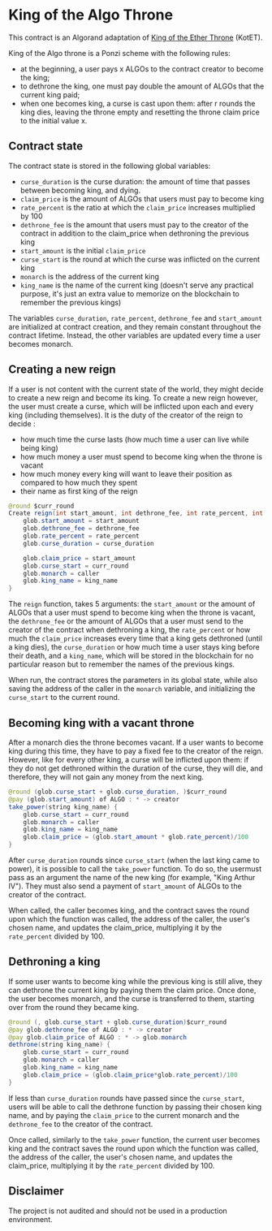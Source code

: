 # King of the Algo Throne 

This contract is an Algorand adaptation of [King of the Ether Throne](https://www.kingoftheether.com/thrones/kingoftheether/index.html) (KotET).

King of the Algo throne is a Ponzi scheme with the following rules:

- at the beginning, a user pays x ALGOs to the contract creator to become the king;
- to dethrone the king, one must pay double the amount of ALGOs that the current king paid;
- when one becomes king, a curse is cast upon them: after r rounds the king dies, leaving the throne empty and resetting the throne claim price to the initial value x. 

## Contract state

The contract state is stored in the following global variables:

- `curse_duration` is the curse duration: the amount of time that passes between becoming king, and dying.
- `claim_price` is the amount of ALGOs that users must pay to become king
- `rate_percent` is the ratio at which the `claim_price` increases multiplied by 100
- `dethrone_fee` is the amount that users must pay to the creator of the contract in addition to the claim_price when dethroning the previous king 
- `start_amount` is the initial `claim_price`
- `curse_start` is the round at which the curse was inflicted on the current king
- `monarch` is the address of the current king
- `king_name` is the name of the current king (doesn't serve any practical purpose, it's just an extra value to memorize on the blockchain to remember the previous kings)

The variables `curse_duration`, `rate_percent`, `dethrone_fee` and `start_amount` are initialized at contract creation, and they remain constant throughout the contract lifetime. Instead, the other variables are updated every time a user becomes monarch.

## Creating a new reign

If a user is not content with the current state of the world, they might decide to create a new reign and become its king. To create a new reign however, the user must create a curse, which will be inflicted upon each and every king (including themselves). It is the duty of the creator of the reign to decide :

- how much time the curse lasts (how much time a user can live while being king) 
- how much money a user must spend to become king when the throne is vacant
- how much money every king will want to leave their position as compared to how much they spent
- their name as first king of the reign

```java
@round $curr_round
Create reign(int start_amount, int dethrone_fee, int rate_percent, int curse_duration, string king_name) {
	glob.start_amount = start_amount
	glob.dethrone_fee = dethrone_fee
	glob.rate_percent = rate_percent
	glob.curse_duration = curse_duration

	glob.claim_price = start_amount
	glob.curse_start = curr_round
	glob.monarch = caller
	glob.king_name = king_name
}
```

The `reign` function, takes 5 arguments: the `start_amount` or the amount of ALGOs that a user must spend to become king when the throne is vacant, the `dethrone_fee` or the amount of ALGOs that a user must send to the creator of the contract when dethroning a king, the `rate_percent` or how much the `claim_price` increases every time that a king gets dethroned (until a king dies), the `curse_duration` or how much time a user stays king before their death, and a `king_name`, which will be stored in the blockchain for no particular reason but to remember the names of the previous kings. 

When run, the contract stores the parameters in its global state, while also saving the address of the caller in the `monarch` variable, and initializing the `curse_start` to the current round.

## Becoming king with a vacant throne

After a monarch dies the throne becomes vacant. If a user wants to become king during this time, they have to pay a fixed fee to the creator of the reign. However, like for every other king, a curse will be inflicted upon them: if they do not get dethroned within the duration of the curse, they will die, and therefore, they will not gain any money from the next king. 

```java
@round (glob.curse_start + glob.curse_duration, )$curr_round
@pay (glob.start_amount) of ALGO : * -> creator
take_power(string king_name) {
	glob.curse_start = curr_round
	glob.monarch = caller
	glob.king_name = king_name
	glob.claim_price = (glob.start_amount * glob.rate_percent)/100
}
```

After `curse_duration` rounds since `curse_start` (when the last king came to power), it is possible to call the `take_power` function. To do so, the usermust pass as an argument the name of the new king (for example, "King Arthur IV"). They must also send a payment of `start_amount` of ALGOs to the creator of the contract.

When called, the caller becomes king, and the contract saves the round upon which the function was called, the address of the caller, the user's chosen name, and updates the claim_price, multiplying it by the `rate_percent` divided by 100.

## Dethroning a king

If some user wants to become king while the previous king is still alive, they can dethrone the current king by paying them the claim price. Once done, the user becomes monarch, and the curse is transferred to them, starting over from the round they became king.

```java
@round (, glob.curse_start + glob.curse_duration)$curr_round
@pay glob.dethrone_fee of ALGO : * -> creator
@pay glob.claim_price of ALGO : * -> glob.monarch
dethrone(string king_name) {
	glob.curse_start = curr_round
	glob.monarch = caller
	glob.king_name = king_name
	glob.claim_price = (glob.claim_price*glob.rate_percent)/100
}
```

If less than `curse_duration` rounds have passed since the `curse_start`, users will be able to call the dethrone function by passing their chosen king name, and by paying the `claim_price` to the current monarch and the `dethrone_fee` to the creator of the contract. 

Once called, similarly to the `take_power` function, the current user becomes king and the contract saves the round upon which the function was called, the address of the caller, the user's chosen name, and updates the claim_price, multiplying it by the `rate_percent` divided by 100.

## Disclaimer

The project is not audited and should not be used in a production environment.
